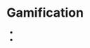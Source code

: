 # Gamification

- [](https://habitica.com/)
- [](https://play.google.com/store/apps/details?id=com.levor.liferpgtasks&hl=it)

